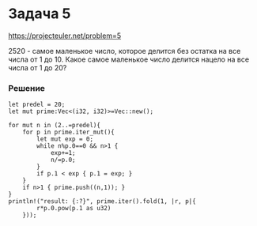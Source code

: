 # Задача 5
https://projecteuler.net/problem=5

2520 - самое маленькое число, которое делится без остатка на все числа от 1 до 10.
Какое самое маленькое число делится нацело на все числа от 1 до 20?
 
 ### Решение
```
let predel = 20;
let mut prime:Vec<(i32, i32)>=Vec::new();

for mut n in (2..=predel){
    for p in prime.iter_mut(){
        let mut exp = 0;
        while n%p.0==0 && n>1 {
            exp+=1;
            n/=p.0;
        }
        if p.1 < exp { p.1 = exp; }
    }
    if n>1 { prime.push((n,1)); }
}
println!("result: {:?}", prime.iter().fold(1, |r, p|{
        r*p.0.pow(p.1 as u32)
    }));
```
 ​